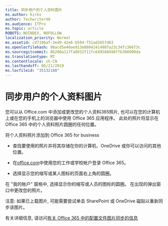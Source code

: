 ```yaml
---
title: 同步用户的个人资料图片
ms.author: kirks
author: Techwriter40
ms.audience: ITPro
ms.topic: article
ROBOTS: NOINDEX, NOFOLLOW
localization_priority: Normal
ms.assetid: cd7196af-3ed9-42e6-b594-f51ad265fd63
ms.openlocfilehash: 98acd5e40ae913e8804241498fa23c34fc36673c
ms.sourcegitcommit: 8b200a117fa8932f11fc649560496ffb308909da
ms.translationtype: MT
ms.contentlocale: zh-CN
ms.lasthandoff: 06/21/2019
ms.locfileid: "35132188"
---
```

# <a name="sync-a-users-profile-picture"></a>同步用户的个人资料图片

您可以从 Office.com 中添加或更改您的个人资料365照片, 也可以在您的计算机上或在您的手机上的浏览器中使用 Office 365 应用程序。 此处的照片将显示在 Office 365 中的个人资料照片圆圈的任何位置。

将个人资料照片添加到 Office 365 for business

- 查找要使用的照片并将其存储在你的计算机、OneDrive 或你可以访问的其他位置。

- 在[office.com](http://www.office.com)中使用您的工作或学校帐户登录 Office 365。

- 选择显示您的缩写或某人图标的页面右上角的圆圈。

在 "我的帐户" 窗格中, 选择显示你的缩写或人员的图标的圆圈。 在出现的弹出窗口中更改您的照片。

注意: 如果已上载图片, 可能需要尝试单击 SharePoint 或 OneDrive 磁贴以重新同步该图片。

有关详细信息, 请访问[有关 Office 365 中的配置文件图片同步的信息](https://support.office.com/article/information-about-profile-picture-synchronization-in-office-365-20594d76-d054-4af4-a660-401133e3d48a?ui=en-US&amp;rs=en-US&amp;ad=US)

